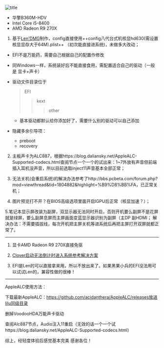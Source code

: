 
![title](https://i.imgur.com/w142YXM.jpg)
- 华擎B360M-HDV 
- Intel Core i5-8400
- AMD Radeon R9 270X


1. 基于[Len'DMG](http://bbs.pcbeta.com/search.php?mod=forum&searchid=3518&orderby=lastpost&ascdesc=desc&searchsubmit=yes&kw=Len)制作，config直接使用++config八代台式机核显hd630(需设置核显显存大于64M).plist++ （初次能直接进系统)，未做多大改动；
 - EFI不是万能药，需要自己根据自己的配置作修改
 - 同Windows一样，系统装好后不能直接食用，需配置适合自己的驱动（一般是 显卡+声卡）
 - 驱动文件目录位于
 	>EFI
 	>>kext
 	>>>other

 	- 基本驱动都默认给你添加好了，需要什么别的驱动可以自己添加

 - 隐藏多余引导项：
	- preboot
	- recovery
	
2. 主板声卡为ALC887，根据https://blog.daliansky.net/AppleALC-Supported-codecs.html查阅节点一个一个的试出来：1~7外放有声音但前端插入耳机没声音，所以目前选取inject11声音基本全部正常；



3. 无法关机(会重启系统)的解决办法参考了http://bbs.pcbeta.com/forum.php?mod=viewthread&tid=1804882&highlight=%B9%D8%BB%FA，已正常关机；


4. 图片预览打不开？在BIOS高级选项里面开启IGPU后正常（核显加速？）；


5.笔记本显示屏改装为副屏，双显示器无法同时开启，否则开机要么副屏不是花屏就是绿屏，要么副屏息屏而主屏画面变蓝显示器识别为副屏（主DP 副HDMI；
解决办法：不需要插拔线，每次开机把主屏关机等进系统后再把主屏打开双屏就都正常了。

---
1. 显卡AMD Radeon R9 270X直接免驱

2. [Clover启动无法倒计时进入系统参考解决方案](http://bbs.pcbeta.com/forum.php?mod=viewthread&tid=1786366&highlight=%B5%B9%BC%C6%CA%B1)

3. EFI是Len的可以直接拿来用，所以不放出来了。如果黑果小兵的EFI没法用可以试试Len的，兼容性做的很棒！

---
AppleALC使用方法：


下载最新AppleALC：https://github.com/acidanthera/AppleALC/releases放进lilu同级目录

删掉VoodooHDA万能声卡驱动

查阅Alc887节点，Audio注入11重启（无效的话一个一个试https://blog.daliansky.net/AppleALC-Supported-codecs.html）

综上，经轻度体验后感觉基本完美
感谢各位！
